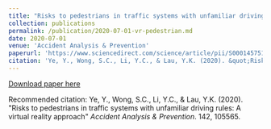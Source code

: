 ```yaml
---
title: "Risks to pedestrians in traffic systems with unfamiliar driving rules: a virtual reality approach"
collection: publications
permalink: /publication/2020-07-01-vr-pedestrian.md
date: 2020-07-01
venue: 'Accident Analysis & Prevention'
paperurl: 'https://www.sciencedirect.com/science/article/pii/S0001457519315404'
citation: 'Ye, Y., Wong, S.C., Li, Y.C., & Lau, Y.K. (2020). &quot;Risks to pedestrians in traffic systems with unfamiliar driving rules: A virtual reality approach.&quot; <i>Accident Analysis & Prevention</i>. 142, 105565.'
---
```


[Download paper here](https://www.sciencedirect.com/science/article/pii/S0001457519315404)

Recommended citation: Ye, Y., Wong, S.C., Li, Y.C., & Lau, Y.K. (2020). "Risks to pedestrians in traffic systems with unfamiliar driving rules: A virtual reality approach" <i>Accident Analysis & Prevention</i>. 142, 105565.
